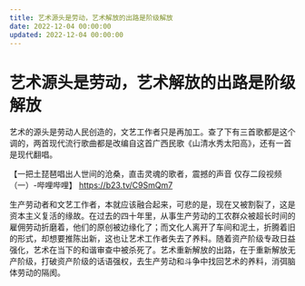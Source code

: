 ```yaml
---
title: 艺术源头是劳动，艺术解放的出路是阶级解放
date: 2022-12-04 00:00:00
updated: 2022-12-04 00:00:00
---
```


# 艺术源头是劳动，艺术解放的出路是阶级解放

艺术的源头是劳动人民创造的，文艺工作者只是再加工。查了下有三首歌都是这个调的，两首现代流行歌曲都是改编自这首广西民歌《山清水秀太阳高》，还有一首是现代翻唱。

【一把土琵琶唱出人世间的沧桑，直击灵魂的歌者，震撼的声音 仅存二段视频（一）-哔哩哔哩】 https://b23.tv/C9SmQm7

生产劳动者和文艺工作者，本就应该融合起来，可悲的是，现在又被割裂了，这是资本主义复活的缘故。在过去的四十年里，从事生产劳动的工农群众被超长时间的雇佣劳动折磨着，他们的原创被边缘化了；而文化人离开了车间和泥土，折腾着旧的形式，却想要推陈出新，这也让艺术工作者失去了养料。随着资产阶级专政日益强化，艺术在当下的和谐审查中被杀死了。艺术重新解放的出路，在于重新解放无产阶级，打破资产阶级的话语强权，去生产劳动和斗争中找回艺术的养料，消弭脑体劳动的隔阂。
